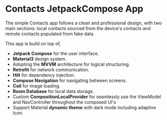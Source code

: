 
# Contacts JetpackCompose App
The simple Contacts app follows a clean and professional design, with two main sections: local contacts sourced from the device's contacts and remote contacts populated from fake data

This app is build on top of,
* **Jetpack Compose** for the user interface.
* **Material3** design system.
* Adopting the **MVVM** architecture for logical structuring.
* **Retrofit** for network communication.
* **Hilt** for dependency injection.
* **Compose Navigation** for navigating between screens.
* **Coil** for image loading.
* **Room Database** for local data storage.
* Custom **CompositionLocalProvider** for seamlessly use the ViewModel and NavController throughout the composed UI's
* Support Material **dynamic theme** with dark mode including adaptive Icon.

